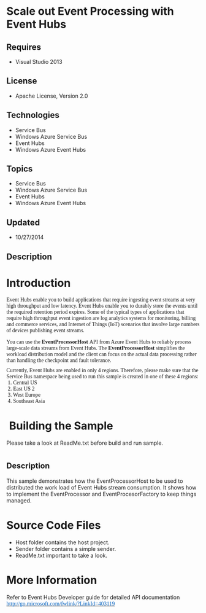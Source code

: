 # Scale out Event Processing with Event Hubs
## Requires
- Visual Studio 2013
## License
- Apache License, Version 2.0
## Technologies
- Service Bus
- Windows Azure Service Bus
- Event Hubs
- Windows Azure Event Hubs
## Topics
- Service Bus
- Windows Azure Service Bus
- Event Hubs
- Windows Azure Event Hubs
## Updated
- 10/27/2014
## Description

<h1>Introduction</h1>
<p><span style="font-family:Calibri">Event Hubs enable you to build applications that require ingesting event streams at very high throughput and low latency. Event Hubs enable you to durably store the events until the required retention period expires. Some
 of the typical types of applications that require high throughput event ingestion are log analytics systems for monitoring, billing and commerce services, and Internet of Things (IoT) scenarios that involve large numbers of devices publishing event streams.</span></p>
<p style="margin:0in 0in 8pt"><span style="font-family:Calibri">You can use the <strong>
EventProcessorHost </strong>API from Azure Event Hubs to reliably process large-scale data streams from Event Hubs. The
<strong>EventProcessorHost </strong>simplifies the workload distribution model and the client can focus on the actual data processing rather than handling the checkpoint and fault tolerance.</span></p>
<p style="margin:0in 0in 8pt"><span style="font-family:Calibri">Currently, Event Hubs are enabled in only 4 regions. Therefore, please make sure that the Service Bus namespace being used to run this sample is created in one of these 4 regions:<br>
&nbsp;1. Central US<br>
&nbsp;2. East US 2<br>
&nbsp;3. West Europe<br>
&nbsp;4. Southeast Asia<span style="font-size:small"><br>
</span></span></p>
<h1><span style="font-family:Times New Roman">&nbsp;</span><span>Building the Sample</span></h1>
<p>Please take a look at ReadMe.txt before build and run sample.</p>
<h1><span style="font-size:20px; font-weight:bold">Description</span></h1>
<p>This sample demonstrates how the EventProcessorHost to be used to distributed the work load of Event Hubs stream consumption. It shows how to implement the EventProcessor and EventProcesorFactory to keep things managed.</p>
<h1><span>Source Code Files</span></h1>
<ul>
<li>Host folder contains the host project. </li><li>Sender folder contains a simple sender. </li><li>ReadMe.txt important to take a look. </li></ul>
<h1>More Information</h1>
<p>Refer to Event Hubs Developer guide for detailed API documentation <span style="font-family:&quot;Calibri&quot;,&quot;sans-serif&quot;; font-size:11pt">
<a href="http://go.microsoft.com/fwlink/?LinkId=403119"><span style="color:#0563c1">http://go.microsoft.com/fwlink/?LinkId=403119</span></a></span></p>
<div class="mcePaste" id="_mcePaste" style="left:-10000px; top:0px; width:1px; height:1px; overflow:hidden">
</div>
